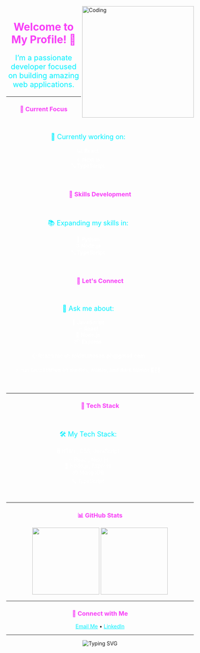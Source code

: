 <img align="right" alt="Coding" width="300" src="https://media.giphy.com/media/Ws6T5PN7wHv3cY8xy8/giphy.gif">

<h1 align="center" style="color: #F73EF7;">Welcome to My Profile! 🌟</h1>
<p align="center" style="color: #00F0FF; font-size: 20px;">I’m a passionate developer focused on building amazing web applications.</p>

---

<h3 align="center" style="color: #F73EF7;">🚀 Current Focus</h3>
<div align="center" style="background: rgba(255, 255, 255, 0.1); border-radius: 10px; padding: 20px; max-width: 400px;">
    <p style="color: #00F0FF; font-size: 18px;">🔭 Currently working on:</p>
    <ul style="list-style: none; padding: 0; color: #FFFFFF;">
        <li>💻 <strong>React</strong></li>
        <li>⚛️ <strong>Next.js</strong></li>
        <li>🔤 <strong>TypeScript</strong></li>
    </ul>
</div>

<h3 align="center" style="color: #F73EF7;">🌱 Skills Development</h3>
<div align="center" style="background: rgba(255, 255, 255, 0.1); border-radius: 10px; padding: 20px; max-width: 400px;">
    <p style="color: #00F0FF; font-size: 18px;">📚 Expanding my skills in:</p>
    <ul style="list-style: none; padding: 0; color: #FFFFFF;">
        <li>🐍 <strong>Python</strong></li>
        <li>🌐 <strong>Node.js</strong></li>
        <li>🔤 <strong>TypeScript</strong></li>
    </ul>
</div>

<h3 align="center" style="color: #F73EF7;">💬 Let's Connect</h3>
<div align="center" style="background: rgba(255, 255, 255, 0.1); border-radius: 10px; padding: 20px; max-width: 400px;">
    <p style="color: #00F0FF; font-size: 18px;">💬 Ask me about:</p>
    <ul style="list-style: none; padding: 0; color: #FFFFFF;">
        <li>🧩 <strong>JavaScript</strong></li>
        <li>⚛️ <strong>React</strong></li>
        <li>🔧 <strong>Node.js</strong></li>
        <li>📦 <strong>Express</strong></li>
    </ul>
    <p style="color: #FFFFFF;">📫 Reach me at: <strong>rokibulhasan.ph@gmail.com</strong></p>
    <p style="color: #FFFFFF;">⚡ Fun fact: <strong>I thrive on memes, music, and dark humor 🎵😄🖤</strong></p>
</div>

---

<h3 align="center" style="color: #F73EF7;">💼 Tech Stack</h3>
<div align="center" style="background: rgba(255, 255, 255, 0.1); border-radius: 10px; padding: 20px; max-width: 400px;">
    <p style="color: #00F0FF; font-size: 18px;">🛠️ My Tech Stack:</p>
    <ul style="list-style: none; padding: 0; color: #FFFFFF;">
        <li>🖥️ HTML, CSS, JavaScript</li>
        <li>⚛️ React, Next.js</li>
        <li>🔗 Node.js, Express</li>
        <li>📦 MongoDB</li>
        <li>🔤 TypeScript</li>
    </ul>
</div>

---

<h3 align="center" style="color: #F73EF7;">📊 GitHub Stats</h3>
<p align="center">
    <img height="180em" src="https://github-readme-stats.vercel.app/api?username=YOUR_GITHUB_USERNAME&show_icons=true&hide_border=true&title_color=F73EF7&icon_color=00F0FF&text_color=FFFFFF&bg_color=231136" />
    <img height="180em" src="https://github-readme-streak-stats.herokuapp.com/?user=YOUR_GITHUB_USERNAME&hide_border=true&background=231136&ring=F73EF7&fire=00F0FF" />
</p>

---

<h3 align="center" style="color: #F73EF7;">📧 Connect with Me</h3>
<p align="center">
    <a href="mailto:rokibulhasan.ph@gmail.com" style="color: #00F0FF;">Email Me</a> • 
    <a href="https://www.linkedin.com/in/your-linkedin" style="color: #00F0FF;">LinkedIn</a>
</p>

---

<!-- Footer -->
<p align="center">
    <img src="https://readme-typing-svg.herokuapp.com?font=Roboto+Mono&color=%2336BCF7&size=25&center=true&vCenter=true&width=450&lines=Thank+you+for+visiting+my+profile!;Let's+build+amazing+things+%F0%9F%92%BB" alt="Typing SVG">
</p>
